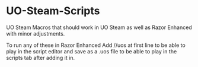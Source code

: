 # UO-Steam-Scripts
UO Steam Macros that should work in UO Steam as well as Razor Enhanced with minor adjustments.

To run any of these in Razor Enhanced Add //uos at first line to be able to play in the script editor and save as a .uos file to be able to play in the scripts tab after adding it in.
